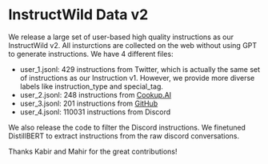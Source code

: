 # InstructWild Data v2

We release a large set of user-based high quality instructions as our InstructWild v2. All insturctions are collected on the web without using GPT to generate instructions. We have 4 different files:

- user_1.jsonl: 429 instructions from Twitter, which is actually the same set of instructions as our Instruction v1. However, we provide more diverse labels like instruction_type and special_tag.
- user_2.jsonl: 248 instructions from [Cookup.AI](https://cookup.ai/chatgpt/usecases/)
- user_3.jsonl: 201 instructions from [GitHub](https://prompts.chat/)
- user_4.jsonl: 110031 instructions from Discord

We also release the code to filter the Discord instructions. We finetuned DistillBERT to extract instructions from the raw discord conversations.

Thanks Kabir and Mahir for the great contributions!
